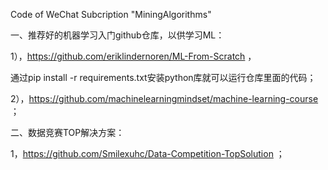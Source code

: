 Code of WeChat Subcription "MiningAlgorithms"


一、推荐好的机器学习入门github仓库，以供学习ML：


1），https://github.com/eriklindernoren/ML-From-Scratch ，

通过pip install -r requirements.txt安装python库就可以运行仓库里面的代码；


2），https://github.com/machinelearningmindset/machine-learning-course ；




二、数据竞赛TOP解决方案：

1，https://github.com/Smilexuhc/Data-Competition-TopSolution  ；

